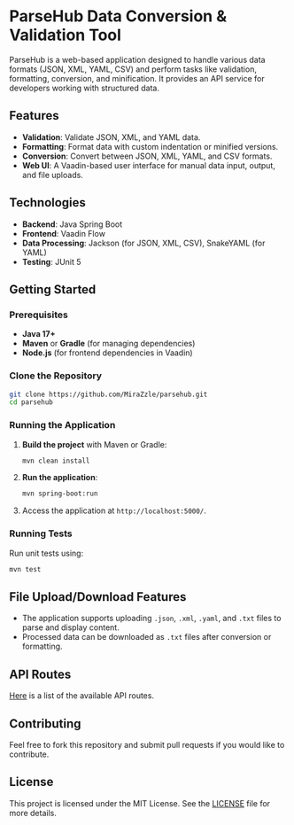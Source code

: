 # ParseHub Data Conversion & Validation Tool

ParseHub is a web-based application designed to handle various data formats (JSON, XML, YAML, CSV) and perform tasks like validation, formatting, conversion, and minification. It provides an API service for developers working with structured data.

## Features

- **Validation**: Validate JSON, XML, and YAML data.
- **Formatting**: Format data with custom indentation or minified versions.
- **Conversion**: Convert between JSON, XML, YAML, and CSV formats.
- **Web UI**: A Vaadin-based user interface for manual data input, output, and file uploads.

## Technologies

- **Backend**: Java Spring Boot
- **Frontend**: Vaadin Flow
- **Data Processing**: Jackson (for JSON, XML, CSV), SnakeYAML (for YAML)
- **Testing**: JUnit 5

## Getting Started

### Prerequisites

- **Java 17+**
- **Maven** or **Gradle** (for managing dependencies)
- **Node.js** (for frontend dependencies in Vaadin)

### Clone the Repository

```bash
git clone https://github.com/MiraZzle/parsehub.git
cd parsehub
```

### Running the Application

1. **Build the project** with Maven or Gradle:

   ```bash
   mvn clean install
   ```

2. **Run the application**:

   ```bash
   mvn spring-boot:run
   ```

3. Access the application at `http://localhost:5000/`.

### Running Tests

Run unit tests using:

```bash
mvn test
```

## File Upload/Download Features

- The application supports uploading `.json`, `.xml`, `.yaml`, and `.txt` files to parse and display content.
- Processed data can be downloaded as `.txt` files after conversion or formatting.

## API Routes

[Here](/docs/api.md) is a list of the available API routes.

## Contributing

Feel free to fork this repository and submit pull requests if you would like to contribute.

## License

This project is licensed under the MIT License. See the [LICENSE](LICENSE) file for more details.
